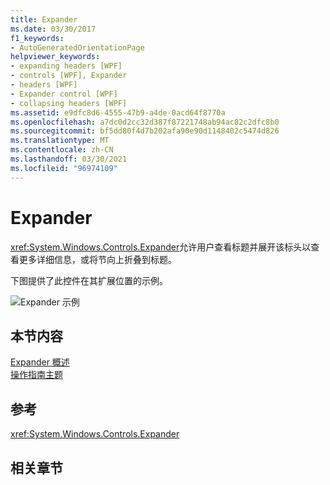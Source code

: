 ```yaml
---
title: Expander
ms.date: 03/30/2017
f1_keywords:
- AutoGeneratedOrientationPage
helpviewer_keywords:
- expanding headers [WPF]
- controls [WPF], Expander
- headers [WPF]
- Expander control [WPF]
- collapsing headers [WPF]
ms.assetid: e9dfc8d6-4555-47b9-a4de-0acd64f8770a
ms.openlocfilehash: a7dc0d2cc32d387f87221748ab94ac82c2dfc8b0
ms.sourcegitcommit: bf5dd80f4d7b202afa90e90d1148402c5474d826
ms.translationtype: MT
ms.contentlocale: zh-CN
ms.lasthandoff: 03/30/2021
ms.locfileid: "96974109"
---
```

# <a name="expander"></a>Expander
<xref:System.Windows.Controls.Expander>允许用户查看标题并展开该标头以查看更多详细信息，或将节向上折叠到标题。  
  
 下图提供了此控件在其扩展位置的示例。  
  
 ![Expander 示例](./media/expander/expander-control-example.jpg)
  
## <a name="in-this-section"></a>本节内容  
 [Expander 概述](expander-overview.md)  
 [操作指南主题](expander-how-to-topics.md)  
  
## <a name="reference"></a>参考  
 <xref:System.Windows.Controls.Expander>  
  
## <a name="related-sections"></a>相关章节
